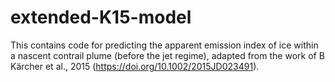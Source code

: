 # extended-K15-model
This contains code for predicting the apparent emission index of ice within a nascent contrail plume (before the jet regime), adapted from the work of B Kärcher et al., 2015 (https://doi.org/10.1002/2015JD023491).

